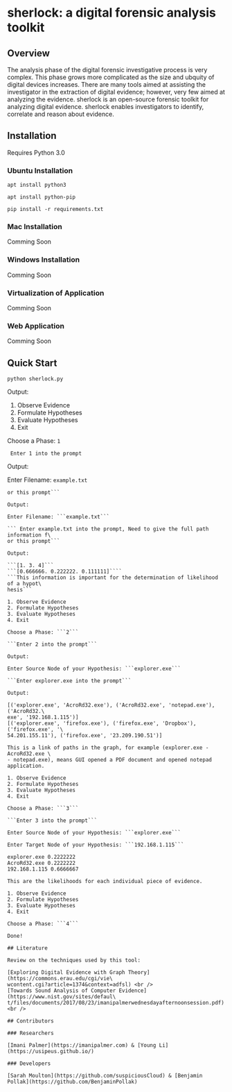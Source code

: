 # sherlock: a digital forensic analysis toolkit

## Overview

The analysis phase of the digital forensic investigative process is very complex.
This phase grows more complicated as the size and ubquity of digital devices increases.
There are many tools aimed at assisting the investigator in the extraction of digital
evidence; however, very few aimed at analyzing the evidence. sherlock is an open-source
forensic toolkit for analyzing digital evidence. sherlock enables investigators to
identify, correlate and reason about evidence.

## Installation

Requires Python 3.0

### Ubuntu Installation

```apt install python3 ```

```apt install python-pip ```

```pip install -r requirements.txt ```

### Mac Installation

Comming Soon

### Windows Installation

Comming Soon

### Virtualization of Application

Comming Soon

### Web Application

Comming Soon

## Quick Start

```python sherlock.py```

Output:

1. Observe Evidence
2. Formulate Hypotheses
3. Evaluate Hypotheses
4. Exit

Choose a Phase: ```1```

``` Enter 1 into the prompt```

Output:

Enter Filename: ```example.txt```

```Enter example.txt into the prompt, Need to give the full path information f\
or this prompt```

Output:

Enter Filename: ```example.txt```

``` Enter example.txt into the prompt, Need to give the full path information f\
or this prompt```

Output:

```[1. 3. 4]```
```[0.666666. 0.222222. 0.111111]````
```This information is important for the determination of likelihood of a hypot\
hesis```

1. Observe Evidence
2. Formulate Hypotheses
3. Evaluate Hypotheses
4. Exit

Choose a Phase: ```2```

```Enter 2 into the prompt```

Output:

Enter Source Node of your Hypothesis: ```explorer.exe```

```Enter explorer.exe into the prompt```

Output:

[('explorer.exe', 'AcroRd32.exe'), ('AcroRd32.exe', 'notepad.exe'), ('AcroRd32.\
exe', '192.168.1.115')]
[('explorer.exe', 'firefox.exe'), ('firefox.exe', 'Dropbox'), ('firefox.exe', '\
54.201.155.11'), ('firefox.exe', '23.209.190.51')]

This is a link of paths in the graph, for example (explorer.exe - AcroRd32.exe \
- notepad.exe), means GUI opened a PDF document and opened notepad application.

1. Observe Evidence
2. Formulate Hypotheses
3. Evaluate Hypotheses
4. Exit

Choose a Phase: ```3```

```Enter 3 into the prompt```

Enter Source Node of your Hypothesis: ```explorer.exe```

Enter Target Node of your Hypothesis: ```192.168.1.115```

explorer.exe 0.2222222
AcroRd32.exe 0.2222222
192.168.1.115 0.6666667

This are the likelihoods for each individual piece of evidence.

1. Observe Evidence
2. Formulate Hypotheses
3. Evaluate Hypotheses
4. Exit

Choose a Phase: ```4```

Done!

## Literature

Review on the techniques used by this tool:

[Exploring Digital Evidence with Graph Theory](https://commons.erau.edu/cgi/vie\
wcontent.cgi?article=1374&context=adfsl) <br />
[Towards Sound Analysis of Computer Evidence](https://www.nist.gov/sites/defaul\
t/files/documents/2017/08/23/imanipalmerwednesdayafternoonsession.pdf) <br />

## Contributors

### Researchers

[Imani Palmer](https://imanipalmer.com) & [Young Li](https://usipeus.github.io/)

### Developers

[Sarah Moulton](https://github.com/suspiciousCloud) & [Benjamin Pollak](https://github.com/BenjaminPollak)
